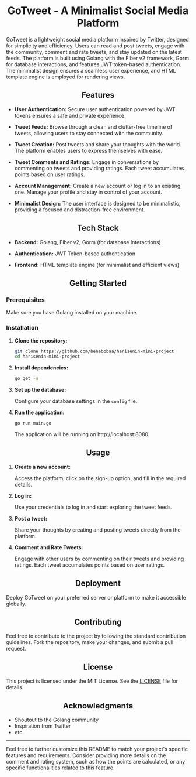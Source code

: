 # <div align="center">GoTweet - A Minimalist Social Media Platform</div>

GoTweet is a lightweight social media platform inspired by Twitter, designed for simplicity and efficiency. Users can read and post tweets, engage with the community, comment and rate tweets, and stay updated on the latest feeds. The platform is built using Golang with the Fiber v2 framework, Gorm for database interactions, and features JWT token-based authentication. The minimalist design ensures a seamless user experience, and HTML template engine is employed for rendering views.

## <div align="center">Features</div>

- **User Authentication:** Secure user authentication powered by JWT tokens ensures a safe and private experience.

- **Tweet Feeds:** Browse through a clean and clutter-free timeline of tweets, allowing users to stay connected with the community.

- **Tweet Creation:** Post tweets and share your thoughts with the world. The platform enables users to express themselves with ease.

- **Tweet Comments and Ratings:** Engage in conversations by commenting on tweets and providing ratings. Each tweet accumulates points based on user ratings.

- **Account Management:** Create a new account or log in to an existing one. Manage your profile and stay in control of your account.

- **Minimalist Design:** The user interface is designed to be minimalistic, providing a focused and distraction-free environment.

## <div align="center">Tech Stack</div>

- **Backend:** Golang, Fiber v2, Gorm (for database interactions)
  
- **Authentication:** JWT Token-based authentication
  
- **Frontend:** HTML template engine (for minimalist and efficient views)

## <div align="center">Getting Started</div>

### Prerequisites

Make sure you have Golang installed on your machine.

### Installation

1. **Clone the repository:**

    ```bash
    git clone https://github.com/benebobaa/harisenin-mini-project
    cd harisenin-mini-project
    ```

2. **Install dependencies:**

    ```bash
    go get -u
    ```

3. **Set up the database:**

    Configure your database settings in the `config` file.

4. **Run the application:**

    ```bash
    go run main.go
    ```

   The application will be running on http://localhost:8080.

## <div align="center">Usage</div>

1. **Create a new account:**

    Access the platform, click on the sign-up option, and fill in the required details.

2. **Log in:**

    Use your credentials to log in and start exploring the tweet feeds.

3. **Post a tweet:**

    Share your thoughts by creating and posting tweets directly from the platform.

4. **Comment and Rate Tweets:**

    Engage with other users by commenting on their tweets and providing ratings. Each tweet accumulates points based on user ratings.

## <div align="center">Deployment</div>

Deploy GoTweet on your preferred server or platform to make it accessible globally.

## <div align="center">Contributing</div>

Feel free to contribute to the project by following the standard contribution guidelines. Fork the repository, make your changes, and submit a pull request.

## <div align="center">License</div>

This project is licensed under the MIT License. See the [LICENSE](LICENSE) file for details.

## <div align="center">Acknowledgments</div>

- Shoutout to the Golang community
- Inspiration from Twitter
- etc.

---

Feel free to further customize this README to match your project's specific features and requirements. Consider providing more details on the comment and rating system, such as how the points are calculated, or any specific functionalities related to this feature.
